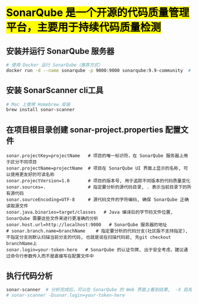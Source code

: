 # <mark>SonarQube 是一个开源的代码质量管理平台，主要用于持续代码质量检测</mark>
## 安装并运行 SonarQube 服务器
```bash
# 使用 Docker 运行 SonarQube（推荐方式）
docker run -d --name sonarqube -p 9000:9000 sonarqube:9.9-community  # lts的稳定版本
```
## 安装 SonarScanner cli工具
```bash
# Mac 上使用 Homebrew 安装
brew install sonar-scanner
```
## 在项目根目录创建 sonar-project.properties 配置文件
```properties
sonar.projectKey=projectName   # 项目的唯一标识符，在 SonarQube 服务器上用于区分不同项目
sonar.projectName=projectName  # 项目在 SonarQube UI 界面上显示的名称, 可以使用更友好的可读名称
sonar.projectVersion=1.0       # 项目的版本号, 用于追踪不同版本的代码质量变化
sonar.sources=.                # 指定要分析的源代码目录, . 表示当前目录下的所有源代码
sonar.sourceEncoding=UTF-8     # 源代码文件的字符编码, 确保 SonarQube 正确读取源文件
sonar.java.binaries=target/classes   # Java 编译后的字节码文件位置, SonarQube 需要这些文件来进行更准确的分析
sonar.host.url=http://localhost:9000   # SonarQube 服务器的地址
# sonar.branch.name=branchName    # 指定要分析的代码分支(社区版不支持指定),不指定分支则默认扫描当前分支的代码, 也就是说在扫描代码前, 先git checkout branchName上
sonar.login=your-token-here   # SonarQube 的认证令牌, 出于安全考虑，建议通过命令行参数传入而不是直接写在配置文件中
```
## 执行代码分析
```bash
sonar-scanner  # 分析完成后，可以在 SonarQube 的 Web 界面上看到结果,  -X 启用调试模式
# sonar-scanner -Dsonar.login=your-token-here   
```
## 
